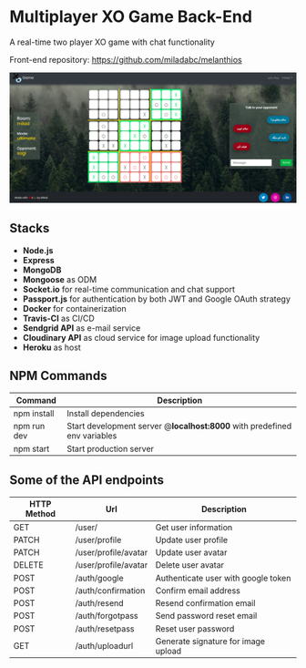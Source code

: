 # Multiplayer XO Game Back-End

A real-time two player XO game with chat functionality

Front-end repository:
https://github.com/miladabc/melanthios

![Demo](demo.png)

## Stacks

- **Node.js**
- **Express**
- **MongoDB**
- **Mongoose** as ODM
- **Socket.io** for real-time communication and chat support
- **Passport.js** for authentication by both JWT and Google OAuth strategy
- **Docker** for containerization
- **Travis-CI** as CI/CD
- **Sendgrid API** as e-mail service
- **Cloudinary API** as cloud service for image upload functionality
- **Heroku** as host

## NPM Commands

| Command     | Description                                                                |
| ----------- | -------------------------------------------------------------------------- |
| npm install | Install dependencies                                                       |
| npm run dev | Start development server @**localhost:8000** with predefined env variables |
| npm start   | Start production server                                                    |

## Some of the API endpoints

| HTTP Method | Url                  | Description                         |
| ----------- | -------------------- | ----------------------------------- |
| GET         | /user/               | Get user information                |
| PATCH       | /user/profile        | Update user profile                 |
| PATCH       | /user/profile/avatar | Update user avatar                  |
| DELETE      | /user/profile/avatar | Delete user avatar                  |
| POST        | /auth/google         | Authenticate user with google token |
| POST        | /auth/confirmation   | Confirm email address               |
| POST        | /auth/resend         | Resend confirmation email           |
| POST        | /auth/forgotpass     | Send password reset email           |
| POST        | /auth/resetpass      | Reset user password                 |
| GET         | /auth/uploadurl      | Generate signature for image upload |
